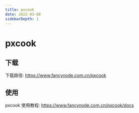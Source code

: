 ```yaml
---
title: pxcook
date: 2022-03-08
sidebarDepth: 1
---
```


# pxcook

## 下载

下载路径: <https://www.fancynode.com.cn/pxcook>

## 使用

pxcook 使用教程: <https://www.fancynode.com.cn/pxcook/docs>
